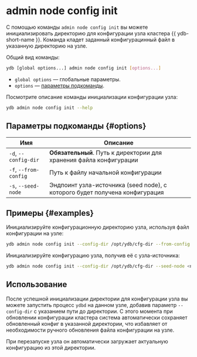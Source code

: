 # admin node config init

С помощью команды `admin node config init` вы можете инициализировать директорию для конфигурации узла кластера {{ ydb-short-name }}. Команда кладет заданный конфигурацинный файл в указанную директорию на узле.

Общий вид команды:

```bash
ydb [global options...] admin node config init [options...]
```

* `global options` — глобальные параметры.
* `options` — [параметры подкоманды](#options).

Посмотрите описание команды инициализации конфигурации узла:

```bash
ydb admin node config init --help
```

## Параметры подкоманды {#options}

Имя | Описание
---|---
`-d`, `--config-dir` | **Обязательный**. Путь к директории для хранения файла конфигурации
`-f`, `--from-config` | Путь к файлу начальной конфигурации
`-s`, `--seed-node` | Эндпоинт узла-источника (seed node), с которого будет получена конфигурация

## Примеры {#examples}

Инициализируйте конфигурационную директорию узла, используя файл конфигурации на узле:

```bash
ydb admin node config init --config-dir /opt/ydb/cfg-dir --from-config config.yaml
```

Инициализируйте конфигурацию узла, получив её с узла-источника:

```bash
ydb admin node config init --config-dir /opt/ydb/cfg-dir --seed-node <node.ydb.tech>:2135
```

## Использование

После успешной инициализации директории для конфигурации узла вы можете запустить процесс `ydbd` на данном узле, добавив параметр `--config-dir` с указанием пути до директории. С этого момента при обновлении конфигурации кластера система автоматически сохраняет обновленный конфиг в указанной директории, что избавляет от необходимости ручного обновления файла конфигурации на узле.

При перезапуске узла он автоматически загружает актуальную конфигурацию из этой директории.
